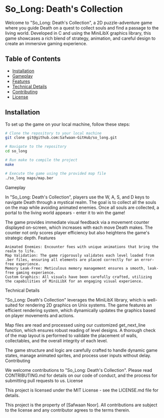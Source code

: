 # So_Long: Death's Collection

Welcome to "So_Long: Death's Collection", a 2D puzzle-adventure game where you guide Death on a quest to collect souls and find a passage to the living world. Developed in C and using the MiniLibX graphics library, this game showcases a rich blend of strategy, animation, and careful design to create an immersive gaming experience.

## Table of Contents
- [Installation](#installation)
- [Gameplay](#gameplay)
- [Features](#features)
- [Technical Details](#technical-details)
- [Contributing](#contributing)
- [License](#license)

## Installation

To set up the game on your local machine, follow these steps:

```bash
# Clone the repository to your local machine
git clone git@github.com:Safwaan-GitHub/so_long.git

# Navigate to the repository
cd so_long

# Run make to compile the project
make

# Execute the game using the provided map file
./so_long maps/map.ber
```

Gameplay

In "So_Long: Death's Collection", players use the W, A, S, and D keys to navigate Death through a mystical realm. The goal is to collect all the souls on the map while avoiding animated enemies. Once all souls are collected, a portal to the living world appears - enter it to win the game!

The game provides immediate visual feedback via a movement counter displayed on-screen, which increases with each move Death makes. The counter not only scores player efficiency but also heightens the game's strategic depth.
Features

    Animated Enemies: Encounter foes with unique animations that bring the realm to life.
    Map Validation: The game rigorously validates each level loaded from .ber files, ensuring all elements are placed correctly for an error-free experience.
    Memory Leak-Free: Meticulous memory management ensures a smooth, leak-free gaming experience.
    Custom Graphics: All visuals have been carefully crafted, utilizing the capabilities of MiniLibX for an engaging visual experience.

Technical Details

"So_Long: Death's Collection" leverages the MiniLibX library, which is well-suited for rendering 2D graphics on Unix systems. The game features an efficient rendering system, which dynamically updates the graphics based on player movements and actions.

Map files are read and processed using our customized get_next_line function, which ensures robust reading of level designs. A thorough check of the map layout is performed to validate the placement of walls, collectables, and the overall integrity of each level.

The game structure and logic are carefully crafted to handle dynamic game states, manage animated sprites, and process user inputs without delay.
Contributing

We welcome contributions to "So_Long: Death's Collection". Please read CONTRIBUTING.md for details on our code of conduct, and the process for submitting pull requests to us.
License

This project is licensed under the MIT License - see the LICENSE.md file for details.

This project is the property of [Safwaan Noor]. All contributions are subject to the license and any contributor agrees to the terms therein.
